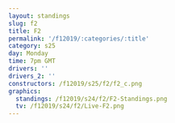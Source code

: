 ```yaml
---
layout: standings
slug: f2
title: F2
permalink: '/f12019/:categories/:title'
category: s25
day: Monday
time: 7pm GMT
drivers: ''
drivers_2: ''
constructors: /f12019/s25/f2/f2_c.png
graphics:
  standings: /f12019/s24/f2/F2-Standings.png
  tv: /f12019/s24/f2/Live-F2.png
---
```


